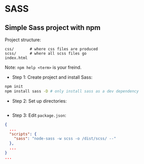 # SASS

## Simple Sass project with npm

Project structure:

```
css/       # where css files are produced
scss/      # where all scss files go
index.html
```

Note: `npm help <term>` is your freind.

- Step 1: Create project and install Sass:

```bash
npm init
npm install sass -D # only install sass as a dev dependency
```

- Step 2: Set up directories:

```

```

- Step 3: Edit `package.json`:

```json
{
  ...
  "scripts": {
    "sass": "node-sass -w scss -o /dist/scss/ --"
  },
  ...
}
...
```
